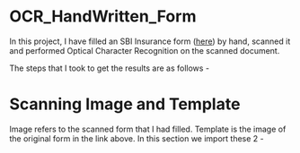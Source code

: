 # OCR_HandWritten_Form

In this project, I have filled an SBI Insurance form ([here](https://content.sbigeneral.in/uploads/e1904ff17d084f6582d5cc43bb6e059e.pdf)) by hand, scanned it and performed Optical Character Recognition on the scanned document.

The steps that I took to get the results are as follows - 

# Scanning Image and Template
Image refers to the scanned form that I had filled. Template is the image of the original form in the link above. In this section we import these 2 - 
